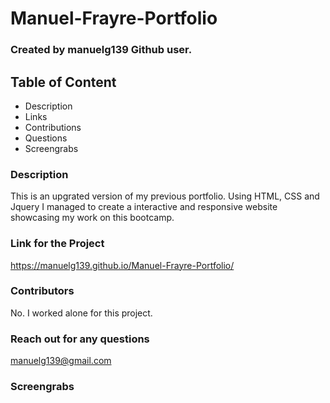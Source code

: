 # Manuel-Frayre-Portfolio

### Created  by manuelg139 Github user.


## Table of Content
- Description
- Links
- Contributions
- Questions
- Screengrabs

### Description
This is an upgrated version of my previous portfolio. Using HTML, CSS and Jquery I managed to create a interactive and responsive website showcasing my work on this bootcamp. 

### Link for the Project
https://manuelg139.github.io/Manuel-Frayre-Portfolio/

### Contributors
No. I worked alone for this project.

### Reach out for any questions
manuelg139@gmail.com 

### Screengrabs




